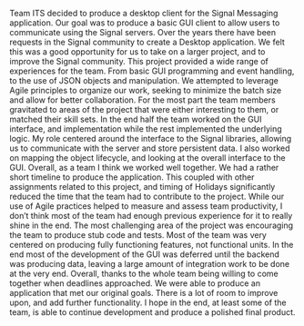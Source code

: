 Team ITS decided to produce a desktop client for the Signal Messaging application. Our goal was to produce a basic GUI client to allow users to communicate using the Signal servers. Over the years there have been requests in the Signal community to create a Desktop application. We felt this was a good opportunity for us to take on a larger project, and to improve the Signal community.
This project provided a wide range of experiences for the team. From basic GUI programming and event handling, to the use of JSON objects and manipulation. We attempted to leverage Agile principles to organize our work, seeking to minimize the batch size and allow for better collaboration.
For the most part the team members gravitated to areas of the project that were either interesting to them, or matched their skill sets. In the end half the team worked on the GUI interface, and implementation while the rest implemented the underlying logic.
My role centered around the interface to the Signal libraries, allowing us to communicate with the server and store persistent data. I also worked on mapping the object lifecycle, and looking at the overall interface to the GUI.
Overall, as a team I think we worked well together. We had a rather short timeline to produce the application. This coupled with other assignments related to this project, and timing of Holidays significantly reduced the time that the team had to contribute to the project. While our use of Agile practices helped to measure and assess team productivity, I don’t think most of the team had enough previous experience for it to really shine in the end. 
The most challenging area of the project was encouraging the team to produce stub code and tests. Most of the team was very centered on producing fully functioning features, not functional units. In the end most of the development of the GUI was deferred until the backend was producing data, leaving a large amount of integration work to be done at the very end.
Overall, thanks to the whole team being willing to come together when deadlines approached. We were able to produce an application that met our original goals. There is a lot of room to improve upon, and add further functionality. I hope in the end, at least some of the team, is able to continue development and produce a polished final product. 
